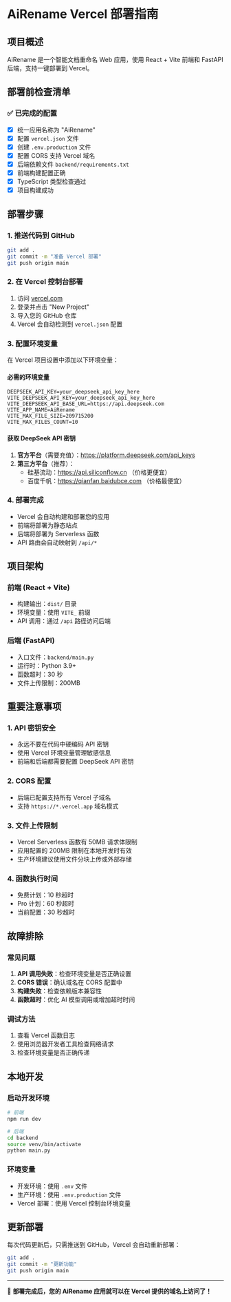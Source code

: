 # AiRename Vercel 部署指南

## 项目概述
AiRename 是一个智能文档重命名 Web 应用，使用 React + Vite 前端和 FastAPI 后端，支持一键部署到 Vercel。

## 部署前检查清单

### ✅ 已完成的配置
- [x] 统一应用名称为 "AiRename"
- [x] 配置 `vercel.json` 文件
- [x] 创建 `.env.production` 文件
- [x] 配置 CORS 支持 Vercel 域名
- [x] 后端依赖文件 `backend/requirements.txt`
- [x] 前端构建配置正确
- [x] TypeScript 类型检查通过
- [x] 项目构建成功

## 部署步骤

### 1. 推送代码到 GitHub
```bash
git add .
git commit -m "准备 Vercel 部署"
git push origin main
```

### 2. 在 Vercel 控制台部署
1. 访问 [vercel.com](https://vercel.com)
2. 登录并点击 "New Project"
3. 导入您的 GitHub 仓库
4. Vercel 会自动检测到 `vercel.json` 配置

### 3. 配置环境变量
在 Vercel 项目设置中添加以下环境变量：

#### 必需的环境变量
```
DEEPSEEK_API_KEY=your_deepseek_api_key_here
VITE_DEEPSEEK_API_KEY=your_deepseek_api_key_here
VITE_DEEPSEEK_API_BASE_URL=https://api.deepseek.com
VITE_APP_NAME=AiRename
VITE_MAX_FILE_SIZE=209715200
VITE_MAX_FILES_COUNT=10
```

#### 获取 DeepSeek API 密钥
1. **官方平台**（需要充值）：https://platform.deepseek.com/api_keys
2. **第三方平台**（推荐）：
   - 硅基流动：https://api.siliconflow.cn （价格更便宜）
   - 百度千帆：https://qianfan.baidubce.com （价格最便宜）

### 4. 部署完成
- Vercel 会自动构建和部署您的应用
- 前端将部署为静态站点
- 后端将部署为 Serverless 函数
- API 路由会自动映射到 `/api/*`

## 项目架构

### 前端 (React + Vite)
- 构建输出：`dist/` 目录
- 环境变量：使用 `VITE_` 前缀
- API 调用：通过 `/api` 路径访问后端

### 后端 (FastAPI)
- 入口文件：`backend/main.py`
- 运行时：Python 3.9+
- 函数超时：30 秒
- 文件上传限制：200MB

## 重要注意事项

### 1. API 密钥安全
- 永远不要在代码中硬编码 API 密钥
- 使用 Vercel 环境变量管理敏感信息
- 前端和后端都需要配置 DeepSeek API 密钥

### 2. CORS 配置
- 后端已配置支持所有 Vercel 子域名
- 支持 `https://*.vercel.app` 域名模式

### 3. 文件上传限制
- Vercel Serverless 函数有 50MB 请求体限制
- 应用配置的 200MB 限制在本地开发时有效
- 生产环境建议使用文件分块上传或外部存储

### 4. 函数执行时间
- 免费计划：10 秒超时
- Pro 计划：60 秒超时
- 当前配置：30 秒超时

## 故障排除

### 常见问题
1. **API 调用失败**：检查环境变量是否正确设置
2. **CORS 错误**：确认域名在 CORS 配置中
3. **构建失败**：检查依赖版本兼容性
4. **函数超时**：优化 AI 模型调用或增加超时时间

### 调试方法
1. 查看 Vercel 函数日志
2. 使用浏览器开发者工具检查网络请求
3. 检查环境变量是否正确传递

## 本地开发

### 启动开发环境
```bash
# 前端
npm run dev

# 后端
cd backend
source venv/bin/activate
python main.py
```

### 环境变量
- 开发环境：使用 `.env` 文件
- 生产环境：使用 `.env.production` 文件
- Vercel 部署：使用 Vercel 控制台环境变量

## 更新部署

每次代码更新后，只需推送到 GitHub，Vercel 会自动重新部署：
```bash
git add .
git commit -m "更新功能"
git push origin main
```

---

🎉 **部署完成后，您的 AiRename 应用就可以在 Vercel 提供的域名上访问了！**